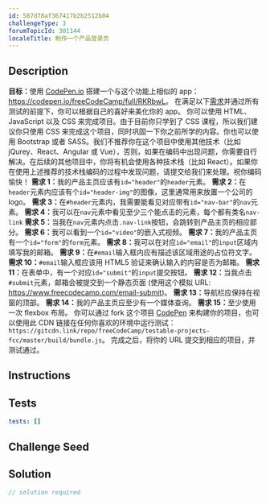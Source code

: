 ```yaml
---
id: 587d78af367417b2b2512b04
challengeType: 3
forumTopicId: 301144
localeTitle: 制作一个产品登录页
---
```


## Description
<section id='description'>
<strong>目标：</strong>使用 <a href='https://codepen.io' target='_blank'>CodePen.io</a> 搭建一个与这个功能上相似的 app：<a href='https://codepen.io/freeCodeCamp/full/RKRbwL' target='_blank'>https://codepen.io/freeCodeCamp/full/RKRbwL</a>。
在满足以下<a href='https://en.wikipedia.org/wiki/User_story' target='_blank'>需求</a>并通过所有测试的前提下，你可以根据自己的喜好来美化你的 app。
你可以使用 HTML、JavaScript 以及 CSS 来完成项目。由于目前你只学到了 CSS 课程，所以我们建议你只使用 CSS 来完成这个项目，同时巩固一下你之前所学的内容。你也可以使用 Bootstrap 或者 SASS。我们不推荐你在这个项目中使用其他技术（比如 jQurey、React、Angular 或 Vue），否则，如果在编码中出现问题，你需要自行解决。在后续的其他项目中，你将有机会使用各种技术栈（比如 React）。如果你在使用上述推荐的技术栈编码的过程中发现问题，请提交给我们来处理。祝你编码愉快！
<strong>需求 1：</strong>我的产品主页应该有<code>id="header"</code>的<code>header</code>元素。
<strong>需求 2：</strong>在<code>header</code>元素内应该有个<code>id="header-img"</code>的图像，这里通常用来放置一个公司的 logo。
<strong>需求 3：</strong>在<code>#header</code>元素内，我需要能看见对应带有<code>id="nav-bar"</code>的<code>nav</code>元素。
<strong>需求 4：</strong>我可以在<code>nav</code>元素中看见至少三个能点击的元素，每个都有类名<code>nav-link</code>
<strong>需求 5：</strong>当我在<code>nav</code>元素内点击<code>.nav-link</code>按钮，会跳转到产品主页的相应部分。
<strong>需求 6：</strong>我可以看到一个<code>id="video"</code>的嵌入式视频。
<strong>需求 7：</strong>我的产品主页有一个<code>id="form"</code>的<code>form</code>元素。
<strong>需求 8：</strong>我可以在对应<code>id="email"</code>的<code>input</code>区域内填写我的邮箱。
<strong>需求 9：</strong>在<code>#email</code>输入框内应有描述该区域用途的占位符文字。
<strong>需求 10：</strong><code>#email</code>输入框应该用 HTML5 验证来确认输入的内容是否为邮箱。
<strong>需求 11：</strong>在表单中，有一个对应<code>id="submit"</code>的<code>input</code>提交按钮。
<strong>需求 12：</strong>当我点击<code>#submit</code>元素，邮箱会被提交到一个静态页面 (使用这个模拟 URL: <a href='https://www.freecodecamp.com/email-submit' target='_blank'>https://www.freecodecamp.com/email-submit</a>)。
<strong>需求 13：</strong>导航栏应保持在视窗的顶部。
<strong>需求 14：</strong>我的产品主页应至少有一个媒体查询。
<strong>需求 15：</strong>至少使用一次 flexbox 布局。
你可以通过 fork 这个项目 <a href='http://codepen.io/freeCodeCamp/pen/MJjpwO' target='_blank'>CodePen</a> 来构建你的项目，也可以使用此 CDN 链接在任何你喜欢的环境中运行测试：<code>https://gitcdn.link/repo/freeCodeCamp/testable-projects-fcc/master/build/bundle.js</code>。
完成之后，将你的 URL 提交到相应的项目，并测试通过。
</section>

## Instructions
<section id='instructions'>

</section>

## Tests
<section id='tests'>

```yml
tests: []

```

</section>

## Challenge Seed
<section id='challengeSeed'>

</section>

## Solution
<section id='solution'>

```js
// solution required
```

</section>
              